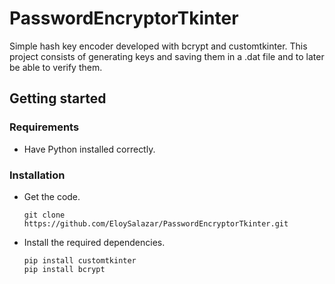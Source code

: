 # PasswordEncryptorTkinter
Simple hash key encoder developed with bcrypt and customtkinter.
This project consists of generating keys and saving them in a .dat file and to later be able to verify them.

## Getting started

### Requirements
- Have Python installed correctly.

### Installation
- Get the code.

    ```
    git clone https://github.com/EloySalazar/PasswordEncryptorTkinter.git
    ```

- Install the required dependencies.

    ```
    pip install customtkinter
    pip install bcrypt
    ```


